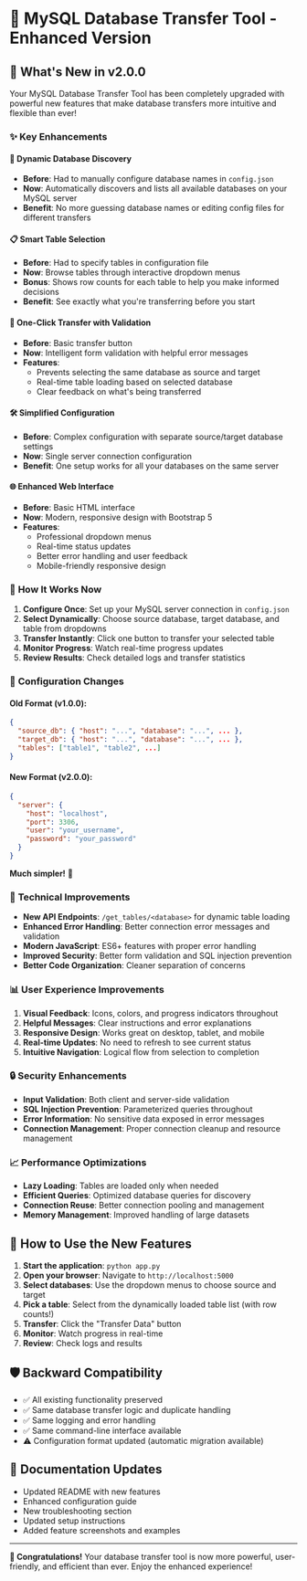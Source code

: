 # 🚀 MySQL Database Transfer Tool - Enhanced Version

## 🎉 What's New in v2.0.0

Your MySQL Database Transfer Tool has been completely upgraded with powerful new features that make database transfers more intuitive and flexible than ever!

### ✨ Key Enhancements

#### 🔄 **Dynamic Database Discovery**
- **Before**: Had to manually configure database names in `config.json`
- **Now**: Automatically discovers and lists all available databases on your MySQL server
- **Benefit**: No more guessing database names or editing config files for different transfers

#### 📋 **Smart Table Selection**
- **Before**: Had to specify tables in configuration file
- **Now**: Browse tables through interactive dropdown menus
- **Bonus**: Shows row counts for each table to help you make informed decisions
- **Benefit**: See exactly what you're transferring before you start

#### 🎯 **One-Click Transfer with Validation**
- **Before**: Basic transfer button
- **Now**: Intelligent form validation with helpful error messages
- **Features**:
  - Prevents selecting the same database as source and target
  - Real-time table loading based on selected database
  - Clear feedback on what's being transferred

#### 🛠️ **Simplified Configuration**
- **Before**: Complex configuration with separate source/target database settings
- **Now**: Single server connection configuration
- **Benefit**: One setup works for all your databases on the same server

#### 🌐 **Enhanced Web Interface**
- **Before**: Basic HTML interface
- **Now**: Modern, responsive design with Bootstrap 5
- **Features**:
  - Professional dropdown menus
  - Real-time status updates
  - Better error handling and user feedback
  - Mobile-friendly responsive design

### 🔧 **How It Works Now**

1. **Configure Once**: Set up your MySQL server connection in `config.json`
2. **Select Dynamically**: Choose source database, target database, and table from dropdowns
3. **Transfer Instantly**: Click one button to transfer your selected table
4. **Monitor Progress**: Watch real-time progress updates
5. **Review Results**: Check detailed logs and transfer statistics

### 📝 **Configuration Changes**

#### Old Format (v1.0.0):
```json
{
  "source_db": { "host": "...", "database": "...", ... },
  "target_db": { "host": "...", "database": "...", ... },
  "tables": ["table1", "table2", ...]
}
```

#### New Format (v2.0.0):
```json
{
  "server": {
    "host": "localhost",
    "port": 3306,
    "user": "your_username",
    "password": "your_password"
  }
}
```

**Much simpler!** 🎉

### 🚀 **Technical Improvements**

- **New API Endpoints**: `/get_tables/<database>` for dynamic table loading
- **Enhanced Error Handling**: Better connection error messages and validation
- **Modern JavaScript**: ES6+ features with proper error handling
- **Improved Security**: Better form validation and SQL injection prevention
- **Better Code Organization**: Cleaner separation of concerns

### 📊 **User Experience Improvements**

1. **Visual Feedback**: Icons, colors, and progress indicators throughout
2. **Helpful Messages**: Clear instructions and error explanations
3. **Responsive Design**: Works great on desktop, tablet, and mobile
4. **Real-time Updates**: No need to refresh to see current status
5. **Intuitive Navigation**: Logical flow from selection to completion

### 🔒 **Security Enhancements**

- **Input Validation**: Both client and server-side validation
- **SQL Injection Prevention**: Parameterized queries throughout
- **Error Information**: No sensitive data exposed in error messages
- **Connection Management**: Proper connection cleanup and resource management

### 📈 **Performance Optimizations**

- **Lazy Loading**: Tables are loaded only when needed
- **Efficient Queries**: Optimized database queries for discovery
- **Connection Reuse**: Better connection pooling and management
- **Memory Management**: Improved handling of large datasets

## 🎯 **How to Use the New Features**

1. **Start the application**: `python app.py`
2. **Open your browser**: Navigate to `http://localhost:5000`
3. **Select databases**: Use the dropdown menus to choose source and target
4. **Pick a table**: Select from the dynamically loaded table list (with row counts!)
5. **Transfer**: Click the "Transfer Data" button
6. **Monitor**: Watch progress in real-time
7. **Review**: Check logs and results

## 🛡️ **Backward Compatibility**

- ✅ All existing functionality preserved
- ✅ Same database transfer logic and duplicate handling
- ✅ Same logging and error handling
- ✅ Same command-line interface available
- ⚠️ Configuration format updated (automatic migration available)

## 📖 **Documentation Updates**

- Updated README with new features
- Enhanced configuration guide
- New troubleshooting section
- Updated setup instructions
- Added feature screenshots and examples

---

**🎊 Congratulations!** Your database transfer tool is now more powerful, user-friendly, and efficient than ever. Enjoy the enhanced experience!
